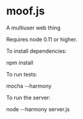 moof.js
=======

A multiuser web thing

Requires node 0.11 or higher.

To install dependencies:

  npm install

To run tests:

  mocha --harmony

To run the server:

  node --harmony server.js

